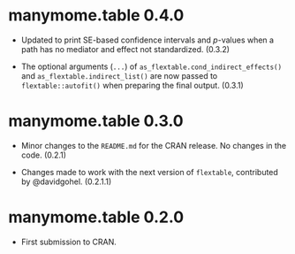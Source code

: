 # manymome.table 0.4.0

- Updated to print SE-based confidence
  intervals and *p*-values when a path
  has no mediator and effect not
  standardized. (0.3.2)

- The optional arguments (`...`) of
  `as_flextable.cond_indirect_effects()`
  and `as_flextable.indirect_list()`
  are now passed to `flextable::autofit()`
  when preparing the final output.
  (0.3.1)

# manymome.table 0.3.0

- Minor changes to the `README.md`
  for the CRAN release. No changes in
  the code. (0.2.1)

- Changes made to work with the next
  version of `flextable`, contributed
  by @davidgohel. (0.2.1.1)

# manymome.table 0.2.0

- First submission to CRAN.


